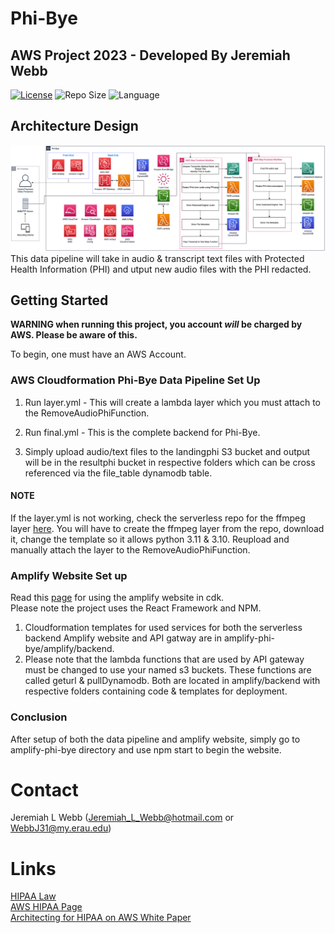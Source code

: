# Phi-Bye
## AWS Project 2023 - Developed By Jeremiah Webb
[![License](https://img.shields.io/github/license/illusion173/Phi-Bye)](https://github.com/illusion173/Phi-Bye/blob/main/LICENSE)
![Repo Size](https://img.shields.io/github/repo-size/illusion173/Phi-Bye)
![Language](https://img.shields.io/github/languages/top/illusion173/Phi-Bye)

## Architecture Design
![Phi-Bye](PHIByeArchitecture.png)
This data pipeline will take in audio & transcript text files with Protected Health Information (PHI) and utput new audio files with the PHI redacted. <br>

## Getting Started
**WARNING when running this project, you account _will_ be charged by AWS. Please be aware of this.**

To begin, one must have an AWS Account.

### AWS Cloudformation Phi-Bye Data Pipeline Set Up

1. Run layer.yml - This will create a lambda layer which you must attach to the RemoveAudioPhiFunction.

2. Run final.yml - This is the complete backend for Phi-Bye.

3. Simply upload audio/text files to the landingphi S3 bucket and output will be in the resultphi bucket in respective folders which can be cross referenced via the file_table dynamodb table.

#### NOTE
If the layer.yml is not working, check the serverless repo for the ffmpeg layer [here](https://serverlessrepo.aws.amazon.com/applications/us-east-1/145266761615/ffmpeg-lambda-layer). You will have to create the ffmpeg layer from the repo, download it, change the template so it allows python 3.11 & 3.10. Reupload and manually attach the layer to the RemoveAudioPhiFunction.

### Amplify Website Set up
Read this [page](https://docs.amplify.aws/cli/usage/export-to-cdk/#use-an-exported-amplify-backend-in-aws-cloud-development-kit-cdk) for using the amplify website in cdk.<br>
Please note the project uses the React Framework and NPM. <br>
1. Cloudformation templates for used services for both the serverless backend Amplify website and API gatway are in amplify-phi-bye/amplify/backend.
2. Please note that the lambda functions that are used by API gateway must be changed to use your named s3 buckets. These functions are called geturl & pullDynamodb. Both are located in amplify/backend with respective folders containing code & templates for deployment.

### Conclusion
After setup of both the data pipeline and amplify website, simply go to amplify-phi-bye directory and use npm start to begin the website. 

# Contact
Jeremiah L Webb (Jeremiah_L_Webb@hotmail.com or WebbJ31@my.erau.edu)

# Links
[HIPAA Law](https://www.hhs.gov/hipaa/for-professionals/privacy/index.html)<br>
[AWS HIPAA Page](https://aws.amazon.com/compliance/hipaa-compliance/)<br>
[Architecting for HIPAA on AWS White Paper](https://docs.aws.amazon.com/pdfs/whitepapers/latest/architecting-hipaa-security-and-compliance-on-aws/architecting-hipaa-security-and-compliance-on-aws.pdf)